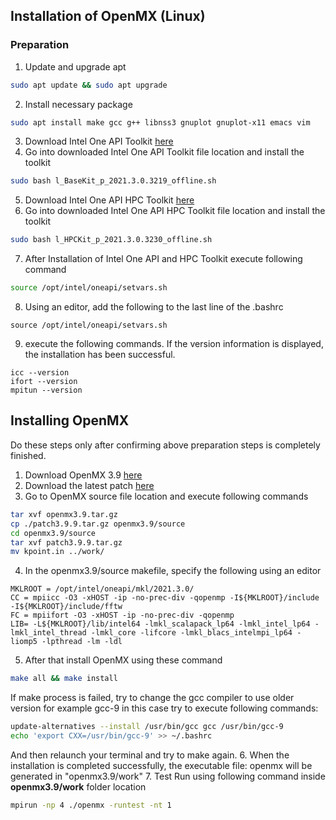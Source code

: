 ## Installation of OpenMX (Linux)
### Preparation
1. Update and upgrade apt
```bash
sudo apt update && sudo apt upgrade
```
2. Install necessary package
```bash
sudo apt install make gcc g++ libnss3 gnuplot gnuplot-x11 emacs vim
```
3. Download Intel One API Toolkit [here](https://registrationcenter-download.intel.com/akdlm/irc_nas/17977/l_BaseKit_p_2021.3.0.3219_offline.sh)
4. Go into downloaded Intel One API Toolkit file location and install the toolkit
```bash
sudo bash l_BaseKit_p_2021.3.0.3219_offline.sh
```
5. Download Intel One API HPC Toolkit [here](https://registrationcenter-download.intel.com/akdlm/irc_nas/17912/l_HPCKit_p_2021.3.0.3230_offline.sh)
6. Go into downloaded Intel One API HPC Toolkit file location and install the toolkit
```bash
sudo bash l_HPCKit_p_2021.3.0.3230_offline.sh
```
7. After Installation of Intel One API and HPC Toolkit execute following command
```bash
source /opt/intel/oneapi/setvars.sh
```
8. Using an editor, add the following to the last line of the .bashrc
```
source /opt/intel/oneapi/setvars.sh
```
9. execute the following commands. If the version information is displayed, the installation has been successful.
```
icc --version
ifort --version
mpitun --version
```

## Installing OpenMX
Do these steps only after confirming above preparation steps is completely finished.
1. Download OpenMX 3.9 [here](https://www.openmx-square.org/openmx3.9.tar.gz)
2. Download the latest patch [here](https://www.openmx-square.org/bugfixed/21Oct17/patch3.9.9.tar.gz)
3. Go to OpenMX source file location and execute following commands
```bash
tar xvf openmx3.9.tar.gz
cp ./patch3.9.9.tar.gz openmx3.9/source
cd openmx3.9/source
tar xvf patch3.9.9.tar.gz
mv kpoint.in ../work/
```
4.  In the openmx3.9/source makefile, specify the following using an editor
```
MKLROOT = /opt/intel/oneapi/mkl/2021.3.0/
CC = mpiicc -O3 -xHOST -ip -no-prec-div -qopenmp -I${MKLROOT}/include -I${MKLROOT}/include/fftw
FC = mpiifort -O3 -xHOST -ip -no-prec-div -qopenmp
LIB= -L${MKLROOT}/lib/intel64 -lmkl_scalapack_lp64 -lmkl_intel_lp64 -lmkl_intel_thread -lmkl_core -lifcore -lmkl_blacs_intelmpi_lp64 -liomp5 -lpthread -lm -ldl
```
5. After that install OpenMX using these command
```bash
make all && make install
```
If make process is failed, try to change the gcc compiler to use older version for example gcc-9 in this case try to execute following commands:
```bash
update-alternatives --install /usr/bin/gcc gcc /usr/bin/gcc-9
echo 'export CXX=/usr/bin/gcc-9' >> ~/.bashrc
```
And then relaunch your terminal and try to make again.
6. When the installation is completed successfully, the executable file: openmx will be generated in "openmx3.9/work"
7. Test Run using following command inside **openmx3.9/work** folder location
```bash
mpirun -np 4 ./openmx -runtest -nt 1
```
